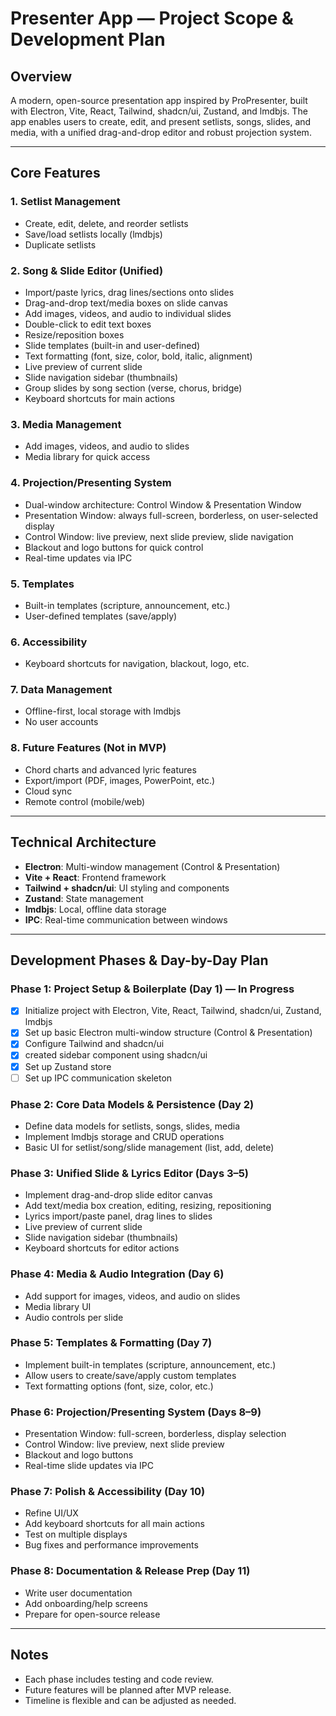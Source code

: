 # Presenter App — Project Scope & Development Plan

## Overview

A modern, open-source presentation app inspired by ProPresenter, built with Electron, Vite, React, Tailwind, shadcn/ui, Zustand, and lmdbjs. The app enables users to create, edit, and present setlists, songs, slides, and media, with a unified drag-and-drop editor and robust projection system.

---

## Core Features

### 1. Setlist Management

- Create, edit, delete, and reorder setlists
- Save/load setlists locally (lmdbjs)
- Duplicate setlists

### 2. Song & Slide Editor (Unified)

- Import/paste lyrics, drag lines/sections onto slides
- Drag-and-drop text/media boxes on slide canvas
- Add images, videos, and audio to individual slides
- Double-click to edit text boxes
- Resize/reposition boxes
- Slide templates (built-in and user-defined)
- Text formatting (font, size, color, bold, italic, alignment)
- Live preview of current slide
- Slide navigation sidebar (thumbnails)
- Group slides by song section (verse, chorus, bridge)
- Keyboard shortcuts for main actions

### 3. Media Management

- Add images, videos, and audio to slides
- Media library for quick access

### 4. Projection/Presenting System

- Dual-window architecture: Control Window & Presentation Window
- Presentation Window: always full-screen, borderless, on user-selected display
- Control Window: live preview, next slide preview, slide navigation
- Blackout and logo buttons for quick control
- Real-time updates via IPC

### 5. Templates

- Built-in templates (scripture, announcement, etc.)
- User-defined templates (save/apply)

### 6. Accessibility

- Keyboard shortcuts for navigation, blackout, logo, etc.

### 7. Data Management

- Offline-first, local storage with lmdbjs
- No user accounts

### 8. Future Features (Not in MVP)

- Chord charts and advanced lyric features
- Export/import (PDF, images, PowerPoint, etc.)
- Cloud sync
- Remote control (mobile/web)

---

## Technical Architecture

- **Electron**: Multi-window management (Control & Presentation)
- **Vite + React**: Frontend framework
- **Tailwind + shadcn/ui**: UI styling and components
- **Zustand**: State management
- **lmdbjs**: Local, offline data storage
- **IPC**: Real-time communication between windows

---

## Development Phases & Day-by-Day Plan

### Phase 1: Project Setup & Boilerplate (Day 1) — **In Progress**

- [x] Initialize project with Electron, Vite, React, Tailwind, shadcn/ui, Zustand, lmdbjs
- [x] Set up basic Electron multi-window structure (Control & Presentation)
- [x] Configure Tailwind and shadcn/ui
- [x] created sidebar component using shadcn/ui 
- [x] Set up Zustand store
- [ ] Set up IPC communication skeleton

### Phase 2: Core Data Models & Persistence (Day 2)

- Define data models for setlists, songs, slides, media
- Implement lmdbjs storage and CRUD operations
- Basic UI for setlist/song/slide management (list, add, delete)

### Phase 3: Unified Slide & Lyrics Editor (Days 3–5)

- Implement drag-and-drop slide editor canvas
- Add text/media box creation, editing, resizing, repositioning
- Lyrics import/paste panel, drag lines to slides
- Live preview of current slide
- Slide navigation sidebar (thumbnails)
- Keyboard shortcuts for editor actions

### Phase 4: Media & Audio Integration (Day 6)

- Add support for images, videos, and audio on slides
- Media library UI
- Audio controls per slide

### Phase 5: Templates & Formatting (Day 7)

- Implement built-in templates (scripture, announcement, etc.)
- Allow users to create/save/apply custom templates
- Text formatting options (font, size, color, etc.)

### Phase 6: Projection/Presenting System (Days 8–9)

- Presentation Window: full-screen, borderless, display selection
- Control Window: live preview, next slide preview
- Blackout and logo buttons
- Real-time slide updates via IPC

### Phase 7: Polish & Accessibility (Day 10)

- Refine UI/UX
- Add keyboard shortcuts for all main actions
- Test on multiple displays
- Bug fixes and performance improvements

### Phase 8: Documentation & Release Prep (Day 11)

- Write user documentation
- Add onboarding/help screens
- Prepare for open-source release

---

## Notes

- Each phase includes testing and code review.
- Future features will be planned after MVP release.
- Timeline is flexible and can be adjusted as needed.
